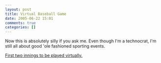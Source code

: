 ```yaml
---
layout: post
title: Virtual Baseball Game
date: 2005-06-22 15:01
comments: true
categories: []
---
```

Now this is absolutely silly if you ask me. Even though I'm a technocrat, I'm still all about good 'ole fashioned sporting events.

<a href="http://www.realcities.com/mld/krwashington/11944265.htm">First two innings to be played virtually.</a>
